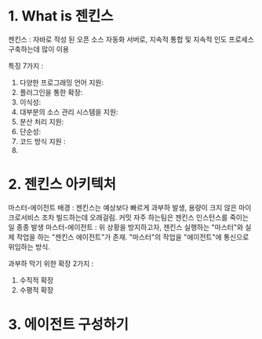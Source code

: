 # 1. What is 젠킨스
젠킨스 : 자바로 작성 된 오픈 소스 자동화 서버로, 지속적 통합 및 지속적 인도 프로세스 구축하는데 많이 이용

특징 7가지 : 

1. 다양한 프로그래밍 언어 지원:
2. 플러그인을 통한 확장:
3. 이식성:
4. 대부분의 소스 관리 시스템을 지원:
5. 분산 처리 지원:
6. 단순성:
7. 코드 방식 지원 :
8.  
# 2. 젠킨스 아키텍처
마스터-에이전트 배경 : 젠킨스는 예상보다 빠르게 과부하 발생, 용량이 크지 않은 마이크로서비스 조차 빌드하는데 오래걸림. 커밋 자주 하는팀은 젠킨스 인스턴스를 죽이는 일 종종 발생
마스터-에이전트 : 위 상황을 방지하고자, 젠킨스 실행하는 "마스터"와 실제 작업을 하는 "젠킨스 에이전트"가 존재. "마스터"의 작업을 "에이전트"에 통신으로 위임하는 방식.

과부하 막기 위한 확장 2가지 :
1. 수직적 확장
2. 수평적 확장
# 3. 에이전트 구성하기



